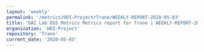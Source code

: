 ```yaml
---
layout: 'weekly'
permalink: '/metrics/HDI-Project/Trane/WEEKLY-REPORT-2020-05-03'
title: 'DAI Lab OSS Metrics Metrics report for Trane | WEEKLY-REPORT-2020-05-03'
organization: 'HDI-Project'
repository: 'Trane'
current_date: '2020-05-03'
---
```

